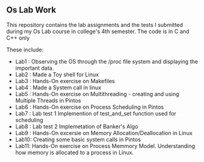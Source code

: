 ## Os Lab Work ##
This repository contains the lab assignments and the tests I submitted during my Os Lab course in college's 4th semester. The code is in C and C++ only


These include: 
* Lab1 : Observing the OS through the /proc file system and displaying the important data. 
* Lab2 : Made a Toy shell for Linux
* Lab3 : Hands-On exercise on Makefiles
* Lab4 : Made a System call in linux
* Lab5 : Hands-On exercise on Multithreading - creating and using Multiple Threads in Pintos
* Lab6 : Hands-On exercise on Process Scheduling in Pintos
* Lab7 : Lab test 1 Implemention of test_and_set function used for scheduling 
* Lab8 : Lab test 2 Implemetation of Banker's Algo
* Lab9 : Hands-On excersie on Memory Allocation/Deallocation in Linux
* Lab10: Creating some basic system calls in Pintos
* Lab11: Hands-On exercise on Process Memmory Model. Understanding how memory is allocated to a process in Linux.
 
